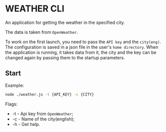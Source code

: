# WEATHER CLI
An application for getting the weather in the specified city.

The data is taken from `OpenWeather`.

To work on the first launch, you need to pass the `API key` and the `city(eng)`. The configuration is saved in a json file in the user's `home directory`. When the application is running, it takes data from it, the city and the key can be changed again by passing them to the startup parameters.

## Start
Example:
```sh
node ./weather.js -t {API_KEY} -c {CITY}
```

Flags:

- -t - Api key from `OpenWeather`;
- -c - Name of the city(english);
- -h - Get help.
